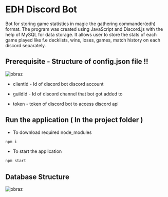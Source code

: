# EDH Discord Bot

Bot for storing game statistics in magic the gathering commander(edh) format. 
The program was created using JavaScript and Discord.js with the help of MySQL for data storage.
It allows user to store the stats of each game played like f.e decklists, wins, loses, games, match history
on each discord separately.

## Prerequisite - Structure of config.json file ‼

![obraz](https://user-images.githubusercontent.com/59234543/225375104-310fa125-21d9-4dda-9d0b-10656a97f1e0.png) 

* clientId - Id of discord bot discord account

* guildId - Id of discord channel that bot got added to

* token - token of discord bot to access discord api

 ## Run the application ( In the project folder ) 
 
 * To download required node_modules
 ```sh
 npm i
  ```
  * To start the application
 ```sh
 npm start
 ```
 
 ## Database Structure
 
 ![obraz](https://user-images.githubusercontent.com/59234543/225377604-d6b76a37-d151-4ef0-8f9c-bd38ab20ce7c.png)
